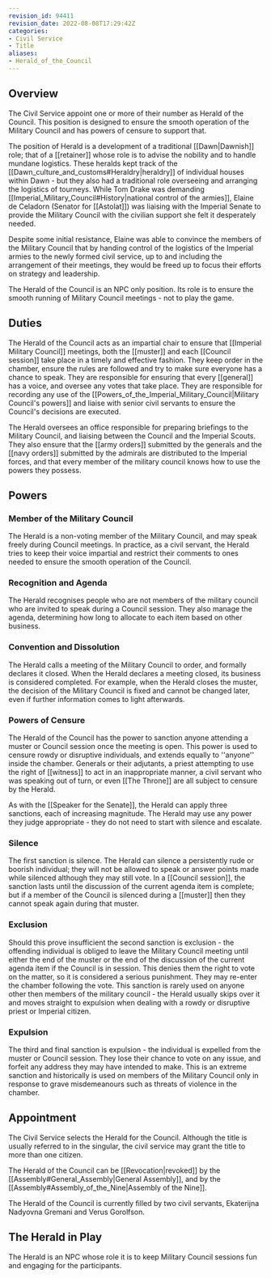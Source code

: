 ```yaml
---
revision_id: 94411
revision_date: 2022-08-08T17:29:42Z
categories:
- Civil Service
- Title
aliases:
- Herald_of_the_Council
---
```



## Overview
The Civil Service appoint one or more of their number as Herald of the Council. This position is designed to ensure the smooth operation of the Military Council and has powers of censure to support that.

The position of Herald is a development of a traditional [[Dawn|Dawnish]] role; that of a [[retainer]] whose role is to advise the nobility and to handle  mundane logistics. These heralds kept track of the [[Dawn_culture_and_customs#Heraldry|heraldry]] of individual houses within Dawn - but they also had a traditional role overseeing and arranging the logistics of tourneys. While Tom Drake was demanding [[Imperial_Military_Council#History|national control of the armies]], Elaine de Celadorn (Senator for [[Astolat]]) was liaising with the Imperial Senate to provide the Military Council with the civilian support she felt it desperately needed. 

Despite some initial resistance, Elaine was able to convince the members of the Military Council that by handing control of the logistics of the Imperial armies to the newly formed civil service, up to and including the arrangement of their meetings, they would be freed up to focus their efforts on strategy and leadership.

The Herald of the Council is an NPC only position. Its role is to ensure the smooth running of Military Council meetings - not to play the game.
## Duties
The Herald of the Council acts as an impartial chair to ensure that [[Imperial Military Council]] meetings, both the [[muster]] and each [[Council session]] take place in a timely and effective fashion. They keep order in the chamber, ensure the rules are followed and try to make sure everyone has a chance to speak. They are responsible for ensuring that every [[general]] has a voice, and oversee any votes that take place. They are responsible for recording any use of the [[Powers_of_the_Imperial_Military_Council|Military Council's powers]] and liaise with senior civil servants to ensure the Council's decisions are executed.

The Herald oversees an office responsible for preparing briefings to the Military Council, and liaising between the Council and the Imperial Scouts. They also ensure that the [[army orders]] submitted by the generals and the [[navy orders]] submitted by the admirals are distributed to the Imperial forces, and that every member of the military council knows how to use the powers they possess.
## Powers
### Member of the Military Council
The Herald is a non-voting member of the Military Council, and may speak freely during Council meetings. In practice, as a civil servant, the Herald tries to keep their voice impartial and restrict their comments to ones needed to ensure the smooth operation of the Council.
### Recognition and Agenda
The Herald recognises people who are not members of the military council who are invited to speak during a Council session. They also manage the agenda, determining how long to allocate to each item based on other business.
### Convention and Dissolution
The Herald calls a meeting of the Military Council to order, and formally declares it closed. When the Herald declares a meeting closed, its business is considered completed. For example, when the Herald closes the muster, the decision of the Military Council is fixed and cannot be changed later, even if further information comes to light afterwards.
### Powers of Censure
The Herald of the Council has the power to sanction anyone attending a muster or Council session once the meeting is open. This power is used to censure rowdy or disruptive individuals, and extends equally to ''anyone'' inside the chamber. Generals or their adjutants, a priest attempting to use the right of [[witness]] to act in an inappropriate manner, a civil servant who was speaking out of turn, or even [[The Throne]] are all subject to censure by the Herald.

As with the [[Speaker for the Senate]], the Herald can apply three sanctions, each of increasing magnitude. The Herald may use any power they judge appropriate - they do not need to start with silence and escalate.
### Silence
The first sanction is silence. The Herald can silence a persistently rude or boorish individual; they will not be allowed to speak or answer points made while silenced although they may still vote. In a [[Council session]], the sanction lasts until the discussion of the current agenda item is complete; but if a member of the Council is silenced during a [[muster]] then they cannot speak again during that muster.
### Exclusion
Should this prove insufficient the second sanction is exclusion - the offending individual is obliged to leave the Military Council meeting until either the end of the muster or the end of the discussion of the current agenda item if the Council is in session. This denies them the right to vote on the matter, so it is considered a serious punishment. They may re-enter the chamber following the vote. This sanction is rarely used on anyone other then members of the military council - the Herald usually skips over it and moves straight to expulsion when dealing with a rowdy or disruptive priest or Imperial citizen.
### Expulsion
The third and final sanction is expulsion - the individual is expelled from the muster or Council session. They lose their chance to vote on any issue, and forfeit any address they may have intended to make. This is an extreme sanction and historically is used on members of the Military Council only in response to grave misdemeanours such as threats of violence in the chamber.
## Appointment
The Civil Service selects the Herald for the Council. Although the title is usually referred to in the singular, the civil service may grant the title to more than one citizen.

The Herald of the Council can be [[Revocation|revoked]] by the [[Assembly#General_Assembly|General Assembly]], and by the [[Assembly#Assembly_of_the_Nine|Assembly of the Nine]].

The Herald of the Council is currently filled by two civil servants, Ekaterijna Nadyovna Gremani	and Verus Gorolfson.

## The Herald in Play
The Herald is an NPC whose role it is to keep Military Council sessions fun and engaging for the participants.


